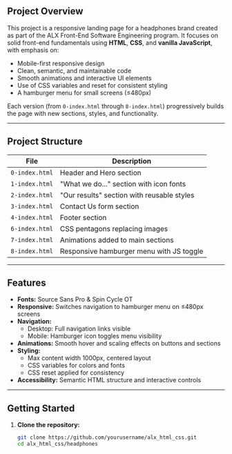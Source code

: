 ## Project Overview

This project is a responsive landing page for a headphones brand created as part of the ALX Front-End Software Engineering program. It focuses on solid front-end fundamentals using **HTML**, **CSS**, and **vanilla JavaScript**, with emphasis on:

- Mobile-first responsive design  
- Clean, semantic, and maintainable code  
- Smooth animations and interactive UI elements  
- Use of CSS variables and reset for consistent styling  
- A hamburger menu for small screens (≤480px)  

Each version (from `0-index.html` through `8-index.html`) progressively builds the page with new sections, styles, and functionality.

---

## Project Structure

| File | Description |
|---------------------|--------------------------------------------|
| `0-index.html` | Header and Hero section |
| `1-index.html` | "What we do..." section with icon fonts |
| `2-index.html` | "Our results" section with reusable styles |
| `3-index.html` | Contact Us form section |
| `4-index.html` | Footer section |
| `6-index.html` | CSS pentagons replacing images |
| `7-index.html` | Animations added to main sections |
| `8-index.html` | Responsive hamburger menu with JS toggle |

---

## Features

- **Fonts:** Source Sans Pro & Spin Cycle OT  
- **Responsive:** Switches navigation to hamburger menu on ≤480px screens  
- **Navigation:**  
  - Desktop: Full navigation links visible  
  - Mobile: Hamburger icon toggles menu visibility  
- **Animations:** Smooth hover and scaling effects on buttons and sections  
- **Styling:**  
  - Max content width 1000px, centered layout  
  - CSS variables for colors and fonts  
  - CSS reset applied for consistency  
- **Accessibility:** Semantic HTML structure and interactive controls  

---

## Getting Started

1. **Clone the repository:**

   ```bash
   git clone https://github.com/yourusername/alx_html_css.git
   cd alx_html_css/headphones
